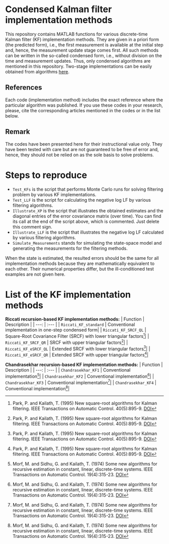 # Condensed Kalman filter implementation methods 
This repository contains MATLAB functions for various discrete-time Kalman filter (KF) implementation methods. They are given in a priori form (the predicted form), i.e., the first measurement is available at the initial step and, hence, the measurement update stage comes first. All such methods can be written in the so-called condensed form, i.e., without division on the time and measurement updates. Thus, only condensed algorithms are mentioned in this repository. Two-stage implementations can be easily obtained from algorithms <a href="https://github.com/Maria-Kulikova/KF-a-posteriori">here</a>.   

## References
Each code (implementation method) includes the exact reference where the particular algorithm was published. 
If you use these codes in your research, please, cite the corresponding articles mentioned in the codes or in the list below.  

## Remark
The codes have been presented here for their instructional value only. They have been tested with care but are not guaranteed to be free of error and, hence, they should not be relied on as the sole basis to solve problems. 

# Steps to reproduce
- `Test_KFs` is the script that performs Monte Carlo runs for solving filtering problem by various KF implementations.
- `Test_LLF` is the script for calculating the negative log LF by various filtering algorithms. 
- `Illustrate_XP` is the script that illustrates the obtained estimates and the diagonal entries of the error covariance matrix (over time). You can find its call at the end of the script above, which is commented. Just delete this comment sign.
- `Illustrate_LLF` is the script that illustrates the negative log LF calculated by various filtering algorithms. 
- `Simulate_Measurements` stands for simulating the state-space model and generating the measurements for the filtering methods.

When the state is estimated, the resulted errors should be the same for all implementation methods because they are mathematically equivalent to each other. Their numerical properties differ, but the ill-conditioned test examples are not given here. 

# List of the KF implementation methods
**Riccati recursion-based KF implementation methods:**
| Function | Description |
| ---: | :--- |
| `Riccati_KF_standard` | Conventional implementation in one-step condensed form|
| `Riccati_KF_SRCF_QL` | Square-Root Covariance Filter (SRCF) with lower triangular factors[^1]|
| `Riccati_KF_SRCF_QR` | SRCF with upper triangular factors[^1]|
| `Riccati_KF_eSRCF_QL` | Extended SRCF with lower triangular factors[^1]|
| `Riccati_KF_eSRCF_QR` | Extended SRCF with upper triangular factors[^1]|
   
**Chandrasekhar recursion-based KF implementation methods:**
| Function | Description |
| ---: | :--- |
| `Chandrasekhar_KF1` | Conventional implementation[^2]|
| `Chandrasekhar_KF2` | Conventional implementation[^2]|
| `Chandrasekhar_KF3` | Conventional implementation[^2]|
| `Chandrasekhar_KF4` | Conventional implementation[^2]|
  
[^1]: Park, P. and Kailath, T. (1995) New square-root algorithms for Kalman filtering. IEEE Transactions on Automatic Control. 40(5):895-9.  <a href="http://doi.org/10.1109/9.384225">DOI</a> 
[^2]: Morf, M. and Sidhu, G. and Kailath, T. (1974) Some new algorithms for recursive estimation in constant, linear, discrete-time systems. IEEE Transactions on Automatic Control. 19(4):315-23. <a href="http://doi.org/10.1109/TAC.1974.1100576">DOI</a>
